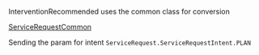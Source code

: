 InterventionRecommended uses the common class for conversion 

[ServiceRequestCommon](ServiceRequestCommon.md)

Sending the param for intent `ServiceRequest.ServiceRequestIntent.PLAN`




